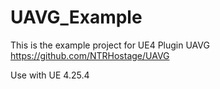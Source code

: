 # UAVG_Example

This is the example project for UE4 Plugin UAVG https://github.com/NTRHostage/UAVG

Use with UE 4.25.4

